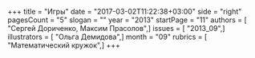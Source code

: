 +++
title = "Игры"
date = "2017-03-02T11:22:38+03:00"
side = "right"
pagesCount = "5"
slogan = ""
year = "2013"
startPage = "11"
authors = [ "Сергей Дориченко, Максим Прасолов",]
issues = [ "2013_09",]
illustrators = [ "Ольга Демидова",]
month = "09"
rubrics = [ "Математический кружок",]
+++
